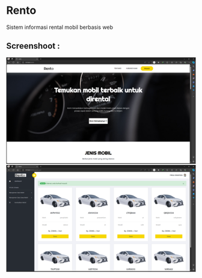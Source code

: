 # Rento

Sistem informasi rental mobil berbasis web

## Screenshoot :

<img src="https://github.com/fgasyz/rental_car_app_v1/blob/master/Screenshot%202024-04-27%20111222.png"/>
<img src="https://github.com/fgasyz/rental_car_app_v1/blob/master/Screenshot%202024-04-27%20110824.png"/>
